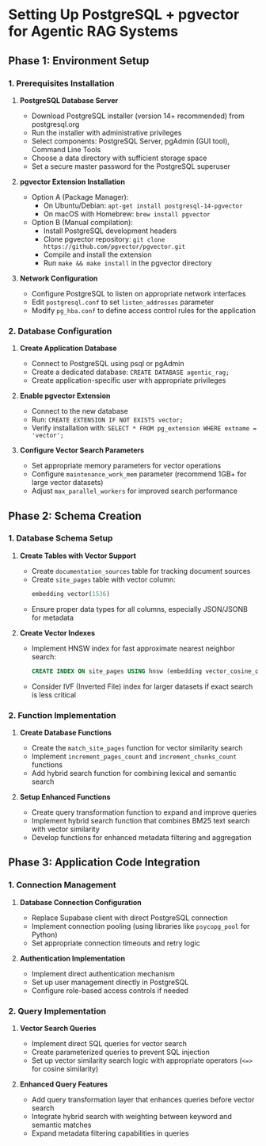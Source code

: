 # Setting Up PostgreSQL + pgvector for Agentic RAG Systems

## Phase 1: Environment Setup

### 1. Prerequisites Installation
1. **PostgreSQL Database Server**
   - Download PostgreSQL installer (version 14+ recommended) from postgresql.org
   - Run the installer with administrative privileges
   - Select components: PostgreSQL Server, pgAdmin (GUI tool), Command Line Tools
   - Choose a data directory with sufficient storage space
   - Set a secure master password for the PostgreSQL superuser

2. **pgvector Extension Installation**
   - Option A (Package Manager):
     - On Ubuntu/Debian: `apt-get install postgresql-14-pgvector`
     - On macOS with Homebrew: `brew install pgvector`
   - Option B (Manual compilation):
     - Install PostgreSQL development headers
     - Clone pgvector repository: `git clone https://github.com/pgvector/pgvector.git`
     - Compile and install the extension
     - Run `make && make install` in the pgvector directory

3. **Network Configuration**
   - Configure PostgreSQL to listen on appropriate network interfaces
   - Edit `postgresql.conf` to set `listen_addresses` parameter
   - Modify `pg_hba.conf` to define access control rules for the application

### 2. Database Configuration
1. **Create Application Database**
   - Connect to PostgreSQL using psql or pgAdmin
   - Create a dedicated database: `CREATE DATABASE agentic_rag;`
   - Create application-specific user with appropriate privileges

2. **Enable pgvector Extension**
   - Connect to the new database
   - Run: `CREATE EXTENSION IF NOT EXISTS vector;`
   - Verify installation with: `SELECT * FROM pg_extension WHERE extname = 'vector';`

3. **Configure Vector Search Parameters**
   - Set appropriate memory parameters for vector operations
   - Configure `maintenance_work_mem` parameter (recommend 1GB+ for large vector datasets)
   - Adjust `max_parallel_workers` for improved search performance

## Phase 2: Schema Creation

### 1. Database Schema Setup
1. **Create Tables with Vector Support**
   - Create `documentation_sources` table for tracking document sources
   - Create `site_pages` table with vector column:
     ```sql
     embedding vector(1536)
     ```
   - Ensure proper data types for all columns, especially JSON/JSONB for metadata

2. **Create Vector Indexes**
   - Implement HNSW index for fast approximate nearest neighbor search:
     ```sql
     CREATE INDEX ON site_pages USING hnsw (embedding vector_cosine_ops);
     ```
   - Consider IVF (Inverted File) index for larger datasets if exact search is less critical

### 2. Function Implementation
1. **Create Database Functions**
   - Create the `match_site_pages` function for vector similarity search
   - Implement `increment_pages_count` and `increment_chunks_count` functions
   - Add hybrid search function for combining lexical and semantic search

2. **Setup Enhanced Functions**
   - Create query transformation function to expand and improve queries
   - Implement hybrid search function that combines BM25 text search with vector similarity
   - Develop functions for enhanced metadata filtering and aggregation

## Phase 3: Application Code Integration

### 1. Connection Management
1. **Database Connection Configuration**
   - Replace Supabase client with direct PostgreSQL connection
   - Implement connection pooling (using libraries like `psycopg_pool` for Python)
   - Set appropriate connection timeouts and retry logic

2. **Authentication Implementation**
   - Implement direct authentication mechanism
   - Set up user management directly in PostgreSQL
   - Configure role-based access controls if needed

### 2. Query Implementation
1. **Vector Search Queries**
   - Implement direct SQL queries for vector search
   - Create parameterized queries to prevent SQL injection
   - Set up vector similarity search logic with appropriate operators (`<=>` for cosine similarity)

2. **Enhanced Query Features**
   - Add query transformation layer that enhances queries before vector search
   - Integrate hybrid search with weighting between keyword and semantic matches
   - Expand metadata filtering capabilities in queries